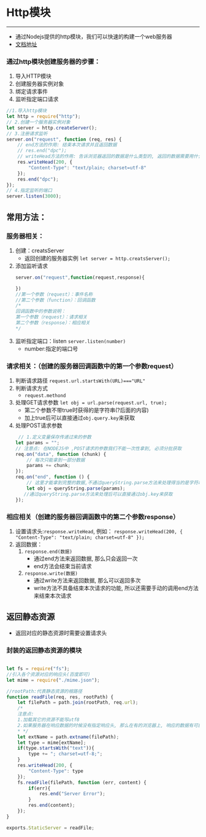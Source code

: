 # Http模块
------
+ 通过Nodejs提供的http模块，我们可以快速的构建一个web服务器
+ [文档地址](http://nodejs.cn/api/http.html)

### 通过http模块创建服务器的步骤：
1. 导入HTTP模块
2. 创建服务器实例对象
3. 绑定请求事件
4. 监听指定端口请求

```javascript
//1.导入http模块
let http = require("http");
// 2.创建一个服务器实例对象
let server = http.createServer();
// 3.注册请求监听
server.on("request", function (req, res) {
    // end方法的作用: 结束本次请求并且返回数据
    // res.end("dpc");
    // writeHead方法的作用: 告诉浏览器返回的数据是什么类型的, 返回的数据需要用什么字符集来解析
    res.writeHead(200, {
        "Content-Type": "text/plain; charset=utf-8"
    });
    res.end("dpc");
});
// 4.指定监听的端口
server.listen(3000);
```
## 常用方法：
### 服务器相关：
1. 创建：creatsServer
	+ 返回创建的服务器实例
	`let server = http.creatsServer();`
2. 添加监听请求
	```javascript
	server.on("request",function(request,response){

	})
	//第一个参数（request）：事件名称
	//第二个参数（function）：回调函数
	/*
	回调函数中的参数说明：
	第一个参数（request）：请求相关
	第二个参数（response）：相应相关
	*/
	```
3. 监听指定端口：listen
	`server.listen(number)`
	+ number:指定的端口号

### 请求相关：（创建的服务器回调函数中的第一个参数request）
1. 判断请求路径
	`request.url.startsWith(URL)==="URL"`
2. 判断请求方式
	+ `request.methond`
3. 处理GET请求参数
	`let obj = url.parse(request.url, true);`
	+ 第二个参数不带true时获得的是字符串(?后面的内容)
	+ 加上true后可以直接通过`obj.query.key`来获取
4. 处理POST请求参数
	```javascript
	 // 1.定义变量保存传递过来的参数
    let params = "";
    // 注意点: 在NODEJS中 ,POST请求的参数我们不能一次性拿到, 必须分批获取
    req.on("data", function (chunk) {
        // 每次只能拿到一部分数据
        params += chunk;
    });
    req.on("end", function () {
        // 这里才能拿到完整的数据,不通过queryString.parse方法来处理得当的是字符串，key=value&key=value
        let obj = queryString.parse(params);
       //通过queryString.parse方法来处理后可以直接通过obj.key来获取
    });
	```
### 相应相关（创建的服务器回调函数中的第二个参数response）
1. 设置请求头:`response.writeHead`,
	例如：
	`response.writeHead(200, {
        "Content-Type": "text/plain; charset=utf-8"
    });`
2. 返回数据：
	1. `response.end(数据)`
		+ 通过end方法来返回数据, 那么只会返回一次
		+ end方法会结束当前请求
	2. `response.write(数据)`
		+ 通过write方法来返回数据, 那么可以返回多次
		+ write方法不具备结束本次请求的功能, 所以还需要手动的调用end方法来结束本次请求


## 返回静态资源
+ 返回对应的静态资源时需要设置请求头

### 封装的返回静态资源的模块
```javascript

let fs = require("fs");
//引入各个资源对应的响应头(百度即可)
let mime = require("./mime.json");

//rootPath:代表静态资源的根路径
function readFile(req, res, rootPath) {
    let filePath = path.join(rootPath, req.url);
    /*
    注意点:
    1.加载其它的资源不能写utf8
    2.如果服务器在响应数据的时候没有指定响应头, 那么在有的浏览器上, 响应的数据有可能无法显示
    * */
    let extName = path.extname(filePath);
    let type = mime[extName];
    if(type.startsWith("text")){
        type += "; charset=utf-8;";
    }
    res.writeHead(200, {
        "Content-Type": type
    });
    fs.readFile(filePath, function (err, content) {
        if(err){
            res.end("Server Error");
        }
        res.end(content);
    });
}

exports.StaticServer = readFile;
```